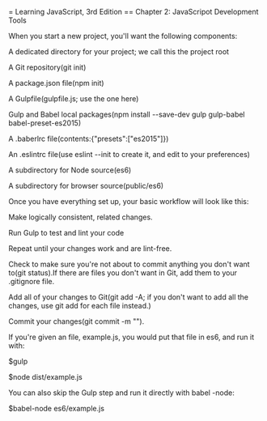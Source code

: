 = Learning JavaScript, 3rd Edition
== Chapter 2: JavaScripot Development Tools

When you start a new project, you'll want the following components:

A dedicated directory for your project; we call this the project root

A Git repository(git init)

A package.json file(npm init)

A Gulpfile(gulpfile.js; use the one here)

Gulp and Babel local packages(npm install --save-dev gulp gulp-babel babel-preset-es2015)

A .baberlrc file(contents:{"presets":["es2015"]})

An .eslintrc file(use eslint --init to create it, and edit to your preferences)

A subdirectory for Node source(es6)

A subdirectory for browser source(public/es6)



Once you have everything set up, your basic workflow will look like this:

Make logically consistent, related changes.

Run Gulp to test and lint your code

Repeat until your changes work and are lint-free.

Check to make sure you're not about to commit anything you don't want to(git status).If there are files you don't want in Git, add them to your .gitignore file.

Add all of your changes to Git(git add -A; if you don't want to add all the changes, use git add for each file instead.)

Commit your changes(git commit -m "<description of your changes>").


If you're given an file, example.js, you would put that file in es6, and run it with:

$gulp

$node dist/example.js



You can also skip the Gulp step and run it directly with babel -node:

$babel-node es6/example.js
